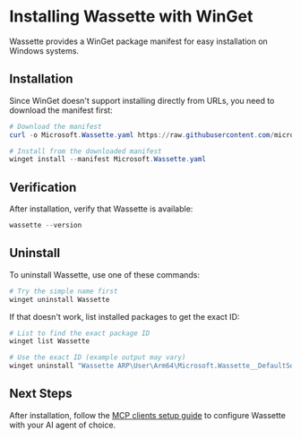 # Installing Wassette with WinGet

Wassette provides a WinGet package manifest for easy installation on Windows systems.

## Installation

Since WinGet doesn't support installing directly from URLs, you need to download the manifest first:

```powershell
# Download the manifest
curl -o Microsoft.Wassette.yaml https://raw.githubusercontent.com/microsoft/wassette/main/winget/Microsoft.Wassette.yaml

# Install from the downloaded manifest
winget install --manifest Microsoft.Wassette.yaml
```

## Verification

After installation, verify that Wassette is available:

```powershell
wassette --version
```

## Uninstall

To uninstall Wassette, use one of these commands:

```powershell
# Try the simple name first
winget uninstall Wassette
```

If that doesn't work, list installed packages to get the exact ID:

```powershell
# List to find the exact package ID
winget list Wassette

# Use the exact ID (example output may vary)
winget uninstall "Wassette ARP\User\Arm64\Microsoft.Wassette__DefaultSource"
```

## Next Steps

After installation, follow the [MCP clients setup guide](mcp-clients.md) to configure Wassette with your AI agent of choice.